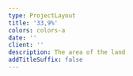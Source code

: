 ```yaml
---
type: ProjectLayout
title: '33,9%'
colors: colors-a
date: ''
client: ''
description: The area of ​​the land
addTitleSuffix: false
---
```

